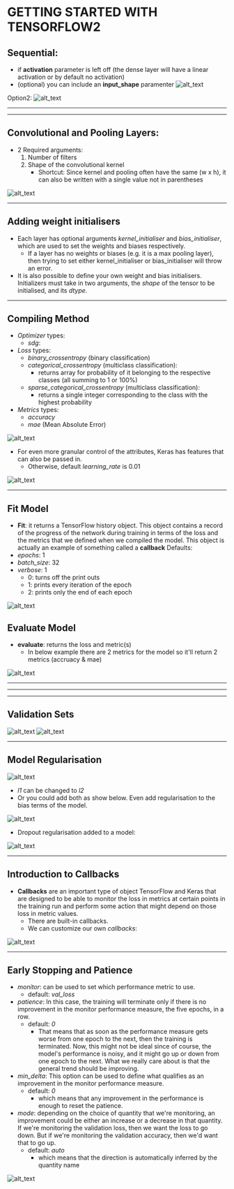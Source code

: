 # **GETTING STARTED WITH TENSORFLOW2**

## **Sequential:**
- if **activation** parameter is left off (the dense layer will have a linear activation or by default no activation)
- (optional) you can include an **input_shape** paramenter
![alt_text](./images/sequential.JPG 'image')

Option2:
![alt_text](./images/sequentialv2.JPG 'image')

<hr>
<hr>

## **Convolutional and Pooling Layers:**
- 2 Required arguments:
    1. Number of filters
    2. Shape of the convolutional kernel
        - Shortcut: Since kernel and pooling often have the same (w x h), it can also be written with a single value not in parentheses

![alt_text](./images/convolutional.JPG 'image')

<hr>

## **Adding weight initialisers**
- Each layer has optional arguments *kernel_initialiser* and *bias_initialiser*, which are used to set the weights and biases respectively.
    - If a layer has no weights or biases (e.g. it is a max pooling layer), then trying to set either kernel_initialiser or bias_initialiser will throw an error.
- It is also possible to define your own weight and bias initialisers. Initializers must take in two arguments, the *shape* of the tensor to be initialised, and its *dtype*.

<hr>

## **Compiling Method**
- *Optimizer* types:
    - *sdg*:
- *Loss* types:
    - *binary_crossentropy* (binary classification)
    - *categorical_crossentropy* (multiclass classification):
        - returns array for probability of it belonging to the respective classes (all summing to 1 or 100%)
    - *sparse_categorical_crossentropy* (multiclass classification):
        - returns a single integer corresponding to the class with the highest probability
- *Metrics* types:
    - *accuracy*
    - *mae* (Mean Absolute Error)

![alt_text](./images/compile_method.JPG 'image')
- For even more granular control of the attributes, Keras has features that can also be passed in.
    - Otherwise, default *learning_rate* is 0.01

![alt_text](./images/compile_method2.JPG 'image')

<hr>

## **Fit Model**
- **Fit**:  it returns a TensorFlow history object. This object contains a record of the progress of the network during training in terms of the loss and the metrics that we defined when we compiled the model. This object is actually an example of something called a **callback**
Defaults:
- *epochs*: 1
- *batch_size*: 32
- *verbose*: 1
    - 0: turns off the print outs
    - 1: prints every iteration of the epoch
    - 2: prints only the end of each epoch

![alt_text](./images/fit_model.JPG 'image')

## **Evaluate Model**
- **evaluate**: returns the loss and metric(s) 
    - In below example there are 2 metrics for the model so it'll return 2 metrics (accruacy & mae)

![alt_text](./images/evaluate_model.JPG 'image')


<hr>
<hr>
<hr>

## **Validation Sets**
![alt_text](./images/validation_set.JPG 'image')
![alt_text](./images/validation_set2.JPG 'image')

<hr>

## **Model Regularisation**
![alt_text](./images/regularisation.JPG 'image')
- *l1* can be changed to *l2* 
- Or you could add both as show below. Even add regularisation to the bias terms of the model.

![alt_text](./images/regularisation2.JPG 'image')

- Dropout regularisation added to a model:

![alt_text](./images/dropout.JPG 'image')

<hr>

## **Introduction to Callbacks**
- **Callbacks** are an important type of object TensorFlow and Keras that are designed to be able to monitor the loss in metrics at certain points in the training run and perform some action that might depend on those loss in metric values.
    - There are built-in callbacks.
    - We can customize our own *callbacks*:

![alt_text](./images/custom_callbacks.JPG 'image')

<hr>

## **Early Stopping and Patience**
- *monitor*: can be used to set which performance metric to use.
    - default: *val_loss*
- *patience*: In this case, the training will terminate only if there is no improvement in the monitor performance measure, the five epochs, in a row.
    - default: *0*
        - That means that as soon as the performance measure gets worse from one epoch to the next, then the training is terminated. Now, this might not be ideal since of course, the model's performance is noisy, and it might go up or down from one epoch to the next. What we really care about is that the general trend should be improving.
- *min_delta*: This option can be used to define what qualifies as an improvement in the monitor performance measure.
    - default: *0*
        - which means that any improvement in the performance is enough to reset the patience.
- *mode*: depending on the choice of quantity that we're monitoring, an improvement could be either an increase or a decrease in that quantity. If we're monitoring the validation loss, then we want the loss to go down. But if we're monitoring the validation accuracy, then we'd want that to go up.
    - default: *auto*
        - which means that the direction is automatically inferred by the quantity name

![alt_text](./images/early_stopping.JPG 'image')
